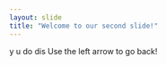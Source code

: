 ```yaml
---
layout: slide
title: "Welcome to our second slide!"
---
```

y u do dis
Use the left arrow to go back!
